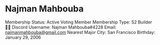 # Najman Mahbouba

Membership Status: Active Voting Member
Membership Type: S2 Builder 🧑‍🚀
Discord Username: Najman Mahbouba#4228
Email: najmanmahbouba@gmail.com
Nearest Major City: San Francisco
Birthday: January 29, 2006
